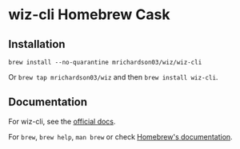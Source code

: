 # wiz-cli Homebrew Cask

## Installation

`brew install --no-quarantine mrichardson03/wiz/wiz-cli`

Or `brew tap mrichardson03/wiz` and then `brew install wiz-cli`.

## Documentation

For wiz-cli, see the [official docs](https://docs.wiz.io/wiz-docs/docs/wiz-cli-overview).

For `brew`, `brew help`, `man brew` or check [Homebrew's documentation](https://docs.brew.sh).

